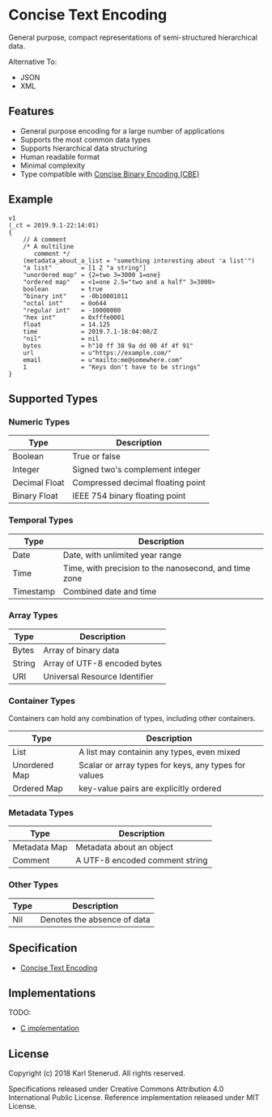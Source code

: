 Concise Text Encoding
=====================

General purpose, compact representations of semi-structured hierarchical data.

Alternative To:

* JSON
* XML



Features
--------

  * General purpose encoding for a large number of applications
  * Supports the most common data types
  * Supports hierarchical data structuring
  * Human readable format
  * Minimal complexity
  * Type compatible with [Concise Binary Encoding (CBE)](https://github.com/kstenerud/concise-binary-encoding/blob/master/cbe-specification.md)



Example
-------

    v1
    (_ct = 2019.9.1-22:14:01)
    {
        // A comment
        /* A multiline
           comment */
        (metadata_about_a_list = "something interesting about 'a list'")
        "a list"        = [1 2 "a string"]
        "unordered map" = {2=two 3=3000 1=one}
        "ordered map"   = <1=one 2.5="two and a half" 3=3000>
        boolean         = true
        "binary int"    = -0b10001011
        "octal int"     = 0o644
        "regular int"   = -10000000
        "hex int"       = 0xfffe0001
        float           = 14.125
        time            = 2019.7.1-18:04:00/Z
        "nil"           = nil
        bytes           = h"10 ff 38 9a dd 00 4f 4f 91"
        url             = u"https://example.com/"
        email           = u"mailto:me@somewhere.com"
        1               = "Keys don't have to be strings"
    }



Supported Types
---------------


### Numeric Types

| Type          | Description                                           |
| ------------- | ----------------------------------------------------- |
| Boolean       | True or false                                         |
| Integer       | Signed two's complement integer                       |
| Decimal Float | Compressed decimal floating point                     |
| Binary Float  | IEEE 754 binary floating point                        |


### Temporal Types

| Type          | Description                                           |
| ------------- | ----------------------------------------------------- |
| Date          | Date, with unlimited year range                       |
| Time          | Time, with precision to the nanosecond, and time zone |
| Timestamp     | Combined date and time                                |


### Array Types
 
| Type          | Description                                           |
| ------------- | ----------------------------------------------------- |
| Bytes         | Array of binary data                                  |
| String        | Array of UTF-8 encoded bytes                          |
| URI           | Universal Resource Identifier                         |


### Container Types

Containers can hold any combination of types, including other containers.

| Type          | Description                                           |
| ------------- | ----------------------------------------------------- |
| List          | A list may containin any types, even mixed            |
| Unordered Map | Scalar or array types for keys, any types for values  |
| Ordered Map   | key-value pairs are explicitly ordered                |


### Metadata Types

| Type          | Description                                           |
| ------------- | ----------------------------------------------------- |
| Metadata Map  | Metadata about an object                              |
| Comment       | A UTF-8 encoded comment string                        |


### Other Types

| Type          | Description                                           |
| ------------- | ----------------------------------------------------- |
| Nil           | Denotes the absence of data                           |



Specification
-------------

 * [Concise Text Encoding](cte-specification.md)



Implementations
---------------

TODO:

* [C implementation](reference-implementation)



License
-------

Copyright (c) 2018 Karl Stenerud. All rights reserved.

Specifications released under Creative Commons Attribution 4.0 International Public License.
Reference implementation released under MIT License.
